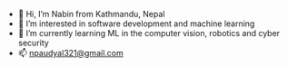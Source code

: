 - 👋 Hi, I’m Nabin from Kathmandu, Nepal
- 👀 I’m interested in software development and machine learning
- 🌱 I’m currently learning ML in the computer vision, robotics and cyber security
- 📫 npaudyal321@gmail.com

<!---
naween321/naween321 is a ✨ special ✨ repository because its `README.md` (this file) appears on your GitHub profile.
You can click the Preview link to take a look at your changes.
--->
